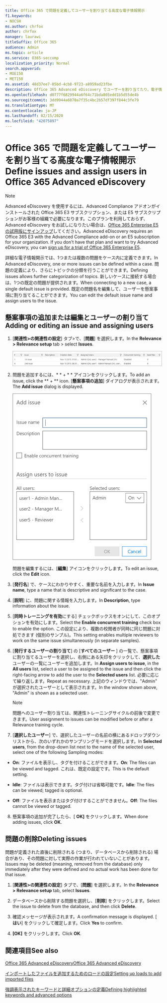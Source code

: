 ```yaml
---
title: Office 365 で問題を定義してユーザーを割り当てる高度な電子情報開示
f1.keywords:
- NOCSH
ms.author: chrfox
author: chrfox
manager: laurawi
titleSuffix: Office 365
audience: Admin
ms.topic: article
ms.service: O365-seccomp
localization_priority: Normal
search.appverid:
- MOE150
- MET150
ms.assetid: 48d37ee7-05bd-4cb8-9723-a8959ad23fbe
description: Office 365 Advanced eDiscovery でユーザーを割り当てたり、電子情報開示ケースの問題を削除したりするなど、案件を追加または編集する方法について説明します。
ms.openlocfilehash: d0777f6829944a6f64c71bda805edd1b5d55de4b
ms.sourcegitcommit: 3dd9944a6070a7f35c4bc2b57df397f844c3fe79
ms.translationtype: MT
ms.contentlocale: ja-JP
ms.lasthandoff: 02/15/2020
ms.locfileid: "42075897"
---
```

# <a name="define-issues-and-assign-users-in-office-365-advanced-ediscovery"></a><span data-ttu-id="0eec4-103">Office 365 で問題を定義してユーザーを割り当てる高度な電子情報開示</span><span class="sxs-lookup"><span data-stu-id="0eec4-103">Define issues and assign users in Office 365 Advanced eDiscovery</span></span>

> [!NOTE]
> <span data-ttu-id="0eec4-p101">Advanced eDiscovery を使用するには、Advanced Compliance アドオンがインストールされた Office 365 E3 サブスクリプション、または E5 サブスクリプションがお客様の組織で必要になります。このプランを利用しておらず、Advanced eDiscovery をお試しになりたい場合は、[Office 365 Enterprise E5 の試用版にサインアップ](https://go.microsoft.com/fwlink/p/?LinkID=698279)してください。</span><span class="sxs-lookup"><span data-stu-id="0eec4-p101">Advanced eDiscovery requires an Office 365 E3 with the Advanced Compliance add-on or an E5 subscription for your organization. If you don't have that plan and want to try Advanced eDiscovery, you can [sign up for a trial of Office 365 Enterprise E5](https://go.microsoft.com/fwlink/p/?LinkID=698279).</span></span> 
  
<span data-ttu-id="0eec4-106">詳細な電子情報開示では、1つまたは複数の問題をケース内に定義できます。</span><span class="sxs-lookup"><span data-stu-id="0eec4-106">In Advanced eDiscovery, one or more issues can be defined within a case.</span></span> <span data-ttu-id="0eec4-107">問題の定義により、さらにトピックの分類を行うことができます。</span><span class="sxs-lookup"><span data-stu-id="0eec4-107">Defining issues allows further categorization of topics.</span></span> <span data-ttu-id="0eec4-108">新しいケースに接続する場合は、1つの既定の問題が提供されます。</span><span class="sxs-lookup"><span data-stu-id="0eec4-108">When connecting to a new case, a single default issue is provided.</span></span> <span data-ttu-id="0eec4-109">既定の問題名を編集して、ユーザーを懸案事項に割り当てることができます。</span><span class="sxs-lookup"><span data-stu-id="0eec4-109">You can edit the default issue name and assign users to the issue.</span></span> 
  
## <a name="adding-or-editing-an-issue-and-assigning-users"></a><span data-ttu-id="0eec4-110">懸案事項の追加または編集とユーザーの割り当て</span><span class="sxs-lookup"><span data-stu-id="0eec4-110">Adding or editing an issue and assigning users</span></span>

1. <span data-ttu-id="0eec4-111">[**関連性\>の関連性の設定**] タブ\>で、[**問題**] を選択します。</span><span class="sxs-lookup"><span data-stu-id="0eec4-111">In the **Relevance \> Relevance setup** tab \> select **Issues**.</span></span>
    
    ![関連性の設定の問題](../media/dfd8f9ef-b167-4ed9-980e-00ae98a97169.png)
  
2. <span data-ttu-id="0eec4-113">問題を追加するには、\* \* + \* \* アイコンをクリックします。</span><span class="sxs-lookup"><span data-stu-id="0eec4-113">To add an issue, click the \*\* + \*\* icon.</span></span> <span data-ttu-id="0eec4-114">[**懸案事項の追加**] ダイアログが表示されます。</span><span class="sxs-lookup"><span data-stu-id="0eec4-114">The **Add issue** dialog is displayed.</span></span> 
    
    ![[関連性の設定] の追加問題](../media/c8e94982-139a-472a-b85d-282f2d742046.png)
  
    <span data-ttu-id="0eec4-116">問題を編集するには、[**編集**] アイコンをクリックします。</span><span class="sxs-lookup"><span data-stu-id="0eec4-116">To edit an issue, click the **Edit** icon.</span></span> 
    
3. <span data-ttu-id="0eec4-117">[**発行名**] で、ケースにわかりやすく、重要な名前を入力します。</span><span class="sxs-lookup"><span data-stu-id="0eec4-117">In **Issue name**, type a name that is descriptive and significant to the case.</span></span> 
    
4. <span data-ttu-id="0eec4-118">[**説明**] に、問題に関する情報を入力します。</span><span class="sxs-lookup"><span data-stu-id="0eec4-118">In **Description**, type information about the issue.</span></span>
    
5. <span data-ttu-id="0eec4-119">[**同時トレーニングを有効**にする] チェックボックスをオンにして、このオプションを有効にします。</span><span class="sxs-lookup"><span data-stu-id="0eec4-119">Select the **Enable concurrent training** check box to enable the option.</span></span> <span data-ttu-id="0eec4-120">この設定により、複数の校閲者が同時に同じ問題に対処できます (個別のサンプル)。</span><span class="sxs-lookup"><span data-stu-id="0eec4-120">This setting enables multiple reviewers to work on the same issue simultaneously (in separate samples).</span></span> 
    
6. <span data-ttu-id="0eec4-121">[**発行するユーザーの割り当て**] の [**すべてのユーザー** ] の一覧で、懸案事項に割り当てるユーザーを選択し、右側にある矢印をクリックして、**選択した**ユーザーの一覧にユーザーを追加します。</span><span class="sxs-lookup"><span data-stu-id="0eec4-121">In **Assign users to issue**, in the **All users** list, select a user to be assigned to the issue and then click the right-facing arrow to add the user to the **Selected users** list.</span></span> <span data-ttu-id="0eec4-122">必要に応じて繰り返します。</span><span class="sxs-lookup"><span data-stu-id="0eec4-122">Repeat as necessary.</span></span> <span data-ttu-id="0eec4-123">上記のウィンドウでは、"Admin" が選択されたユーザーとして表示されます。</span><span class="sxs-lookup"><span data-stu-id="0eec4-123">In the window shown above, "Admin" is shown as a selected user.</span></span> 
    
    > [!NOTE]
    > <span data-ttu-id="0eec4-124">問題へのユーザー割り当ては、関連性トレーニングサイクルの前後で変更できます。</span><span class="sxs-lookup"><span data-stu-id="0eec4-124">User assignment to issues can be modified before or after a Relevance training cycle.</span></span> 
  
7. <span data-ttu-id="0eec4-125">[**選択したユーザー**] で、選択したユーザーの名前の横にあるドロップダウンリストから、次のいずれかのサンプリングモードを選択します。</span><span class="sxs-lookup"><span data-stu-id="0eec4-125">In **Selected users**, from the drop-down list next to the name of the selected user, select one of the following Sampling modes:</span></span> 
    
  - <span data-ttu-id="0eec4-126">**On**: ファイルを表示し、タグを付けることができます。</span><span class="sxs-lookup"><span data-stu-id="0eec4-126">**On**: The files can be viewed and tagged.</span></span> <span data-ttu-id="0eec4-127">これは、既定の設定です。</span><span class="sxs-lookup"><span data-stu-id="0eec4-127">This is the default setting.</span></span>
    
  - <span data-ttu-id="0eec4-128">**Idle**: ファイルは表示できます。タグ付けは省略可能です。</span><span class="sxs-lookup"><span data-stu-id="0eec4-128">**Idle**: The files can be viewed; tagged is optional.</span></span>
    
  - <span data-ttu-id="0eec4-129">**Off**: ファイルを表示またはタグ付けすることができません。</span><span class="sxs-lookup"><span data-stu-id="0eec4-129">**Off**: The files cannot be viewed or tagged.</span></span>
    
8. <span data-ttu-id="0eec4-130">懸案事項の追加が完了したら、[ **OK]** をクリックします。</span><span class="sxs-lookup"><span data-stu-id="0eec4-130">When done adding issues, click **OK**.</span></span>
    
## <a name="deleting-issues"></a><span data-ttu-id="0eec4-131">問題の削除</span><span class="sxs-lookup"><span data-stu-id="0eec4-131">Deleting issues</span></span>

<span data-ttu-id="0eec4-132">問題が定義された直後に削除される (つまり、データベースから削除される) 場合があり、その問題に対して実際の作業が行われていないことがあります。</span><span class="sxs-lookup"><span data-stu-id="0eec4-132">Issues may be deleted (meaning, removed from the database) only immediately after they were defined and no actual work has been done for that issue.</span></span> 
  
1. <span data-ttu-id="0eec4-133">[**関連性\>の関連性の設定**] タブで、[**問題**] を選択します。</span><span class="sxs-lookup"><span data-stu-id="0eec4-133">In the **Relevance \> Relevance setup** tab, select **Issues**.</span></span>
    
2. <span data-ttu-id="0eec4-134">データベースから削除する問題を選択し、[**削除**] をクリックします。</span><span class="sxs-lookup"><span data-stu-id="0eec4-134">Select the issue to delete from the database, and then click **Delete**.</span></span>
    
3. <span data-ttu-id="0eec4-135">確認メッセージが表示されます。</span><span class="sxs-lookup"><span data-stu-id="0eec4-135">A confirmation message is displayed.</span></span> <span data-ttu-id="0eec4-136">[ **はい**] をクリックして確定します。</span><span class="sxs-lookup"><span data-stu-id="0eec4-136">Click **Yes** to confirm.</span></span> 
    
4. <span data-ttu-id="0eec4-137">**[OK]** をクリックします。</span><span class="sxs-lookup"><span data-stu-id="0eec4-137">Click **OK**.</span></span>
    
## <a name="see-also"></a><span data-ttu-id="0eec4-138">関連項目</span><span class="sxs-lookup"><span data-stu-id="0eec4-138">See also</span></span>

[<span data-ttu-id="0eec4-139">Office 365 Advanced eDiscovery</span><span class="sxs-lookup"><span data-stu-id="0eec4-139">Office 365 Advanced eDiscovery</span></span>](office-365-advanced-ediscovery.md)
  
[<span data-ttu-id="0eec4-140">インポートしたファイルを追加するためのロードの設定</span><span class="sxs-lookup"><span data-stu-id="0eec4-140">Setting up loads to add imported files</span></span>](set-up-loads-to-add-imported-files.md)
  
[<span data-ttu-id="0eec4-141">強調表示されたキーワードと詳細オプションの定義</span><span class="sxs-lookup"><span data-stu-id="0eec4-141">Defining highlighted keywords and advanced options</span></span>](define-highlighted-keywords-and-advanced-options.md)


